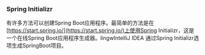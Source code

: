 ### Spring Initializr
有许多方法可以创建Spring Boot应用程序。最简单的方法是在[https://start.spring.io/](https://start.spring.io/)上使用Spring Initializr，这是一个在线Spring Boot应用程序生成器。lingwIntelliJ IDEA 通过Spring Initializr选项生成SpringBoot项目。
<!--stackedit_data:
eyJoaXN0b3J5IjpbNzk1OTA2ODQsNjE1MDg3ODg1XX0=
-->